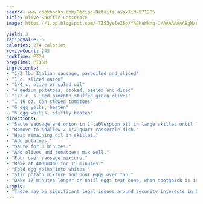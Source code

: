 ```yaml
---
source: www.cookbooks.com/Recipe-Details.aspx?id=571205
title: Olive Souffle Casserole
image: https://1.bp.blogspot.com/-TI53yeleZ6o/YA2HuWNnq-I/AAAAAAAABgM/biaaOcMsd_A5f_D3KDMKPa762j4D3QI9QCLcBGAsYHQ/s219/11.png

yield: 3
ratingValue: 5
calories: 274 calories
reviewCount: 243
cookTime: PT2H
prepTime: PT33M
ingredients:
- "1/2 lb. Italian sausage, parboiled and sliced"
- "1 c. sliced onion"
- "1/4 c. olive or salad oil"
- "4 medium potatoes, cooked, peeled and diced"
- "1/2 c. sliced pimento stuffed green olives"
- "1 16 oz. can stewed tomatoes"
- "6 egg yolks, beaten"
- "6 egg whites, stiffly beaten"
directions:
- "Saute sausage and onion in 1 tablespoon oil in large skillet until lightly browned."
- "Remove to shallow 2 1/2-quart casserole dish."
- "Heat remaining oil in skillet."
- "Add potatoes."
- "Saute for 3 minutes."
- "Add olives and tomatoes; mix well."
- "Pour over sausage mixture."
- "Bake at 400u00b0 for 15 minutes."
- "Fold egg yolks into whites."
- "Stir potato mixture and pour eggs over top."
- "Bake 17 minutes longer or until eggs test done, when toothpick is inserted in center and comes out clean."
crypto:
- "There may be significant legal issues around security interests in Bitcoin."
---
```

